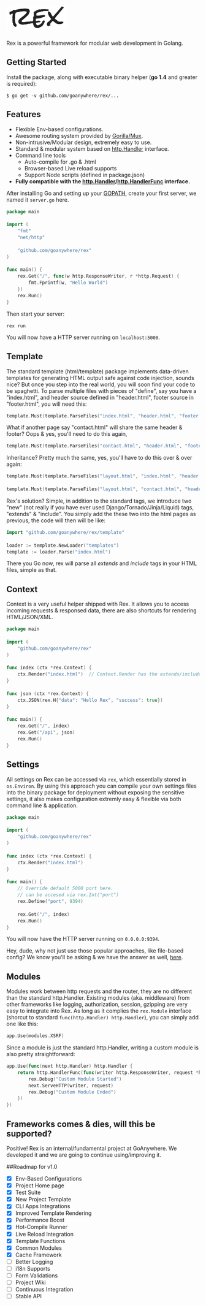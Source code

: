 <a href="#"><img alt="rex" src="https://raw.githubusercontent.com/go-rex/rex/assets/images/rex.png" width="160px" height="64px"></a>
===

Rex is a powerful framework for modular web development in Golang.

## Getting Started

Install the package, along with executable binary helper (**go 1.4** and greater is required):

```shell
$ go get -v github.com/goanywhere/rex/...
```

## Features
* Flexible Env-based configurations.
* Awesome routing system provided by [Gorilla/Mux](http://www.gorillatoolkit.org/pkg/mux).
* Non-intrusive/Modular design, extremely easy to use.
* Standard & modular system based on [http.Handler](http://godoc.org/net/http#Handler) interface.
* Command line tools
    * Auto-compile for .go & .html
    * Browser-based Live reload supports
    * Support Node scripts (defined in package.json)
* **Fully compatible with the [http.Handler](http://godoc.org/net/http#Handler)/[http.HandlerFunc](http://godoc.org/net/http#HandlerFunc) interface.**


After installing Go and setting up your [GOPATH](http://golang.org/doc/code.html#GOPATH), create your first server, we named it `server.go` here.

``` go
package main

import (
    "fmt"
    "net/http"

    "github.com/goanywhere/rex"
)

func main() {
    rex.Get("/", func(w http.ResponseWriter, r *http.Request) {
        fmt.Fprintf(w, "Hello World")
    })
    rex.Run()
}
```

Then start your server:
``` shell
rex run
```

You will now have a HTTP server running on `localhost:5000`.


## Template

The standard template (html/template) package implements data-driven templates for generating HTML output safe against code injection, sounds nice? But once you step into the real world, you will soon find your code to be spaghetti. To parse multiple files with pieces of "define", say you have a "index.html", and header source defined in "header.html", footer source in "footer.html", you will need this:

```go
template.Must(template.ParseFiles("index.html", "header.html", "footer.html"))
```

What if another page say "contact.html" will share the same header & footer? Oops & yes, you'll need to do this again,

```go
template.Must(template.ParseFiles("contact.html", "header.html", "footer.html"))
```

Inheritance? Pretty much the same, yes, you'll have to do this over & over again:

```go
template.Must(template.ParseFiles("layout.html", "index.html", "header.html", "footer.html"))

template.Must(template.ParseFiles("layout.html", "contact.html", "header.html", "footer.html"))
```

Rex's solution? Simple, in addition to the standard tags, we introduce two "new" (not really if you have ever used Django/Tornado/Jinja/Liquid) tags, "extends" & "include". You simply add the these two into the html pages as previous, the code will then will be like:

```go
import "github.com/goanywhere/rex/template"

loader := template.NewLoader("templates")
template := loader.Parse("index.html")
```

There you Go now, rex will parse all *extends* and *include* tags in your HTML files, simple as that.


## Context

Context is a very useful helper shipped with Rex. It allows you to access incoming requests & responsed data, there are also shortcuts for rendering HTML/JSON/XML.


``` go
package main

import (
    "github.com/goanywhere/rex"
)

func index (ctx *rex.Context) {
    ctx.Render("index.html")  // Context.Render has the extends/include tag supports by default.
}

func json (ctx *rex.Context) {
    ctx.JSON(rex.H{"data": "Hello Rex", "success": true})
}

func main() {
    rex.Get("/", index)
    rex.Get("/api", json)
    rex.Run()
}
```


## Settings

All settings on Rex can be accessed via `rex`, which essentially stored in `os.Environ`. By using this approach you can compile your own settings files into the binary package for deployment without exposing the sensitive settings, it also makes configuration extremly easy & flexible via both command line & application.

``` go
package main

import (
    "github.com/goanywhere/rex"
)

func index (ctx *rex.Context) {
    ctx.Render("index.html")
}

func main() {
    // Override default 5000 port here.
    // can be accesed via rex.Int("port")
    rex.Define("port", 9394)

    rex.Get("/", index)
    rex.Run()
}
```

You will now have the HTTP server running on `0.0.0.0:9394`.

Hey, dude, why not just use those popular approaches, like file-based config? We know you'll be asking & we have the answer as well, [here](http://12factor.net/config).


## Modules

Modules work between http requests and the router, they are no different than the standard http.Handler. Existing modules (aka. middleware) from other frameworks like logging, authorization, session, gzipping are very easy to integrate into Rex. As long as it complies the `rex.Module` interface (shorcut to standard `func(http.Handler) http.Handler`), you can simply add one like this:

``` go
app.Use(modules.XSRF)
```


Since a module is just the standard http.Handler, writing a custom module is also pretty straightforward:

``` go
app.Use(func(next http.Handler) http.Handler {
    return http.HandlerFunc(func(writer http.ResponseWriter, request *http.Request) {
        rex.Debug("Custom Module Started")
        next.ServeHTTP(writer, request)
        rex.Debug("Custom Module Ended")
    })
})
```

## Frameworks comes & dies, will this be supported?

Positive! Rex is an internal/fundamental project at GoAnywhere. We developed it and we are going to continue using/improving it.


##Roadmap for v1.0


- [X] Env-Based Configurations
- [X] Project Home page
- [X] Test Suite
- [X] New Project Template
- [X] CLI Apps Integrations 
- [X] Improved Template Rendering
- [X] Performance Boost
- [X] Hot-Compile Runner
- [X] Live Reload Integration
- [X] Template Functions
- [X] Common Modules
- [X] Cache Framework
- [ ] Better Logging
- [ ] i18n Supports
- [ ] Form Validations
- [ ] Project Wiki
- [ ] Continuous Integration
- [ ] Stable API
